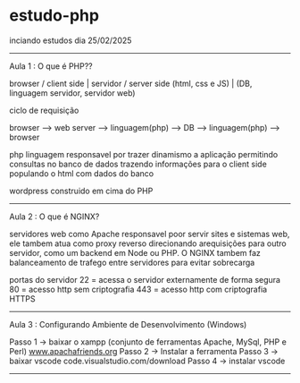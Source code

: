# estudo-php

inciando estudos dia 25/02/2025

---

Aula 1 : O que é PHP??

browser / client side | servidor / server side
(html, css e JS) | (DB, linguagem servidor, servidor web)

ciclo de requisição

browser --> web server --> linguagem(php) --> DB --> linguagem(php) --> browser

php linguagem responsavel por trazer dinamismo a aplicação permitindo consultas no banco de dados trazendo informações para o client side populando o html com dados do banco

wordpress construido em cima do PHP

---

Aula 2 : O que é NGINX?

servidores web como Apache responsavel poor servir sites e sistemas web, ele tambem atua como proxy reverso direcionando arequisições para outro servidor, como um backend em Node ou PHP. O NGINX tambem faz balanceamento de trafego entre servidores para evitar sobrecarga

portas do servidor
22 = acessa o servidor externamente de forma segura
80 = acesso http sem criptografia
443 = acesso http com criptografia HTTPS

---

Aula 3 : Configurando Ambiente de Desenvolvimento (Windows)

Passo 1 -> baixar o xampp (conjunto de ferramentas Apache, MySql, PHP e Perl) www.apachafriends.org
Passo 2 -> Instalar a ferramenta
Passo 3 -> baixar vscode code.visualstudio.com/download
Passo 4 -> instalar vscode

---
